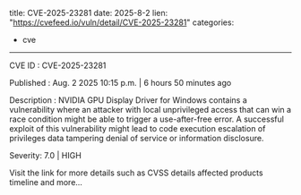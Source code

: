  
title: CVE-2025-23281
date: 2025-8-2
lien: "https://cvefeed.io/vuln/detail/CVE-2025-23281"
categories:
  - cve
---

CVE ID : CVE-2025-23281

Published :  Aug. 2
2025
10:15 p.m. | 6 hours
50 minutes ago

Description : NVIDIA GPU Display Driver for Windows contains a vulnerability where an attacker with local unprivileged access that can win a race condition might be able to trigger a use-after-free error. A successful exploit of this vulnerability might lead to code execution
escalation of privileges
data tampering
denial of service
or information disclosure.

Severity: 7.0 | HIGH

Visit the link for more details
such as CVSS details
affected products
timeline
and more...
